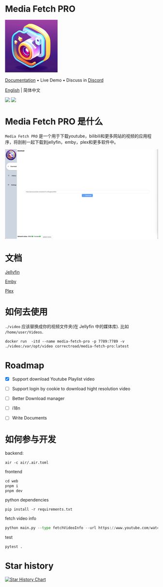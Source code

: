 # Media Fetch PRO
<img src="https://github.com/CorrectRoadH/Media-Fetch-Pro/blob/main/images/logo.jpg?raw=true" height="173"/></a>

[Documentation](https://github.com/CorrectRoadH/Media-Fetch-Pro/blob/main/documents/document.md) • Live Demo • Discuss in [Discord](https://discord.gg/2WDm9uXZ)

[English](./README.md) | 简体中文

![](https://img.shields.io/github/stars/Media-Fetch-Pro/Media-Fetch-Pro?style=for-the-badge)
![](https://img.shields.io/bitbucket/issues/Media-Fetch-Pro/Media-Fetch-Pro?style=for-the-badge)

# Media Fetch PRO 是什么
`Media Fetch PRO` 是一个用于下载youtube，bilibili和更多网站的视频的应用程序，将刮削一起下载到jellyfin，emby，plex和更多软件中。

![](./images/screen.png)

# 文档

[Jellyfin](https://github.com/Media-Fetch-Pro/Media-Fetch-Pro/blob/main/documents/document.md#jellyfin)

[Emby](https://github.com/Media-Fetch-Pro/Media-Fetch-Pro/blob/main/documents/document.md#emby)

[Plex](https://github.com/Media-Fetch-Pro/Media-Fetch-Pro/blob/main/documents/document.md#plex)


# 如何去使用
`./video` 应该替换成你的视频文件夹(在 Jellyfin 中的媒体库). 比如 `/home/user/Videos`.
```
docker run  -itd --name media-fetch-pro -p 7789:7789 -v ./video:/var/opt/video correctroad/media-fetch-pro:latest
```

# Roadmap
 - [x] Support download Youtube Playlist video
 - [ ] Support login by cookie to download hight resolution video
 - [ ] Better Download manager
 - [ ] i18n
 - [ ] Write Documents


# 如何参与开发
backend:
```
air -c air/.air.toml
```

frontend
```
cd web
pnpm i
pnpm dev
```

python
dependencies
```shell
pip install -r requirements.txt
```

fetch video info
```python
python main.py --type fetchVideoInfo --url https://www.youtube.com/watch?v=lyNVPxHiVyE --storage ./video --website youtube
```

test 
```shell
pytest .
```

# Star history
[![Star History Chart](https://api.star-history.com/svg?repos=Media-Fetch-Pro/Media-Fetch-Pro&type=Date)](https://star-history.com/#Media-Fetch-Pro/Media-Fetch-Pro&Date)
